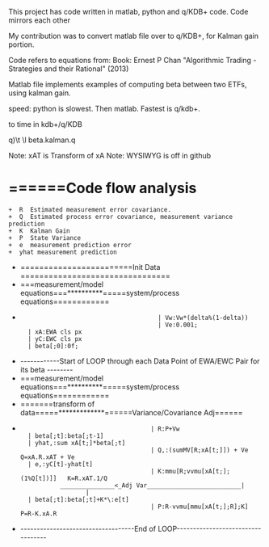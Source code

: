 This project has code written in matlab, python and q/KDB+ code.  Code mirrors each other 

My contribution was to convert matlab file over to q/KDB+, for Kalman gain portion.

Code refers to equations from:
Book: Ernest P Chan "Algorithmic Trading - Strategies and their Rational" (2013)

Matlab file implements examples of computing beta between two ETFs, using kalman gain. 

speed:  python is slowest.  Then matlab.  Fastest is q/kdb+.  

to time in kdb+/q/KDB

q)\t \l beta.kalman.q

Note: xAT is Transform of xA
Note:  WYSIWYG is off in github
# ======Code flow analysis
	+  R  Estimated measurement error covariance. 
	+  Q  Estimated process error covariance, measurement variance prediction
	+  K  Kalman Gain
	+  P  State Variance
	+  e  measurement prediction error
	+  yhat measurement prediction
+ ========================Init Data ================================
+ ===measurement/model equations===**********=====system/process equations============ 
+ 											| Vw:Vw*(delta%(1-delta))
 											| Ve:0.001;
 		| xA:EWA cls px								
 		| yC:EWC cls px
		| beta[;0]:0f;
+ ------------Start of LOOP through each Data Point of EWA/EWC Pair for its beta --------
+ ===measurement/model equations===**********=====system/process equations============ 
+  =======transform of data=====*************======Variance/Covariance Adj======
+ 										  | R:P+Vw
		| beta[;t]:beta[;t-1]
 	    | yhat,:sum xA[t;]*beta[;t]
 										  | Q,:(sumMV[R;xA[t;]]) + Ve	       Q=xA.R.xAT + Ve	
 		| e,:yC[t]-yhat[t]
 										  | K:mmu[R;vvmu[xA[t;];(1%Q[t])]]   K=R.xAT.1/Q
 				 _______________<_Adj Var__________________________|				
 			            |
 	    | beta[;t]:beta[;t]+K*\:e[t]
 										  | P:R-vvmu[mmu[xA[t;];R];K]  		P=R-K.xA.R
 													
+ -----------------------------------End of LOOP----------------------------------
													
					
